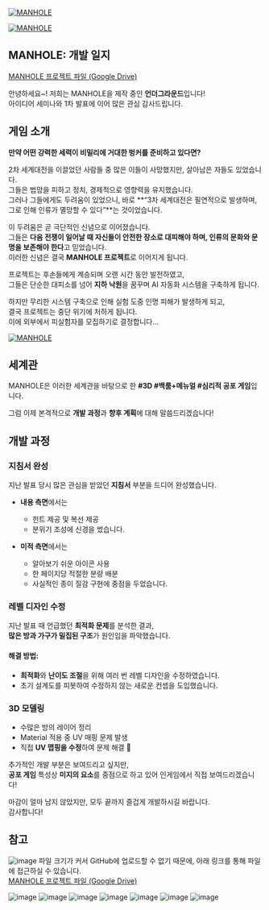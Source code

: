 
[![MANHOLE](https://img.youtube.com/vi/SI5kJGIbT1k/0.jpg)](https://youtu.be/SI5kJGIbT1k?feature=shared)



[![MANHOLE](https://img.youtube.com/vi/AnpP05D5xY0/0.jpg)](https://youtu.be/AnpP05D5xY0?feature=shared)


## MANHOLE: 개발 일지

[MANHOLE 프로젝트 파일 (Google Drive)](https://drive.google.com/file/d/14hDly5o2As_InkV8ujjoQMeaK_pgSbRe/view?usp=sharing)


안녕하세요~! 저희는 MANHOLE을 제작 중인 **언더그라운드**입니다!  
아이디어 세미나와 1차 발표에 이어 많은 관심 감사드립니다.


## 게임 소개

**만약 어떤 강력한 세력이 비밀리에 거대한 벙커를 준비하고 있다면?**

2차 세계대전을 이끌었던 사람들 중 많은 이들이 사망했지만, 살아남은 자들도 있었습니다.  
그들은 법망을 피하고 정치, 경제적으로 영향력을 유지했습니다.  
그러나 그들에게도 두려움이 있었으니, 바로 **“3차 세계대전은 필연적으로 발생하며, 그로 인해 인류가 멸망할 수 있다”**는 것이었습니다.

이 두려움은 곧 극단적인 신념으로 이어졌습니다.  
그들은 **다음 전쟁이 일어날 때 자신들이 안전한 장소로 대피해야 하며, 인류의 문화와 문명을 보존해야 한다**고 믿었습니다.  
이러한 신념은 결국 **MANHOLE 프로젝트**로 이어지게 됩니다.

프로젝트는 후손들에게 계승되며 오랜 시간 동안 발전하였고,  
그들은 단순한 대피소를 넘어 **지하 낙원**을 꿈꾸며 AI 자동화 시스템을 구축하게 됩니다.

하지만 무리한 시스템 구축으로 인해 실험 도중 인명 피해가 발생하게 되고,  
결국 프로젝트는 중단 위기에 처하게 됩니다.  
이에 외부에서 피실험자를 모집하기로 결정합니다...

[![MANHOLE](https://img.youtube.com/vi/_wUYo5rqy-Y/0.jpg)](https://youtu.be/_wUYo5rqy-Y)

## 세계관

MANHOLE은 이러한 세계관을 바탕으로 한 **#3D #백룸+메뉴얼 #심리적 공포 게임**입니다.

그럼 이제 본격적으로 **개발 과정**과 **향후 계획**에 대해 말씀드리겠습니다!

## 개발 과정

### 지침서 완성

지난 발표 당시 많은 관심을 받았던 **지침서** 부분을 드디어 완성했습니다.


- **내용 측면**에서는  
  - 힌트 제공 및 복선 제공  
  - 분위기 조성에 신경을 썼습니다.

- **미적 측면**에서는  
  - 알아보기 쉬운 아이콘 사용  
  - 한 페이지당 적절한 분량 배분  
  - 사실적인 종이 질감 구현에 중점을 두었습니다.


### 레벨 디자인 수정

지난 발표 때 언급했던 **최적화 문제**를 분석한 결과,  
**많은 방과 가구가 밀집된 구조**가 원인임을 파악했습니다.

#### 해결 방법:

- **최적화**와 **난이도 조절**을 위해 여러 번 레벨 디자인을 수정하였습니다.  
- 초기 설계도를 피봇하여 수정하지 않는 새로운 컨셉을 도입했습니다.

### 3D 모델링

- 수많은 방의 레이어 정리  
- Material 적용 중 UV 매핑 문제 발생  
- 직접 **UV 맵핑을 수정**하여 문제 해결 🥲


추가적인 개발 부분은 보여드리고 싶지만,  
**공포 게임** 특성상 **미지의 요소**를 중점으로 하고 있어 인게임에서 직접 보여드리겠습니다!

마감이 얼마 남지 않았지만, 모두 끝까지 즐겁게 개발하시길 바랍니다.  
감사합니다!

## 참고  
![image](https://github.com/user-attachments/assets/565a54a6-31ee-413c-a2a7-cc0cbf3e4cd8)
파일 크기가 커서 GitHub에 업로드할 수 없기 때문에, 아래 링크를 통해 파일에 접근하실 수 있습니다.  
[MANHOLE 프로젝트 파일 (Google Drive)](https://drive.google.com/file/d/14hDly5o2As_InkV8ujjoQMeaK_pgSbRe/view?usp=sharing)

![image](https://github.com/user-attachments/assets/da6af8e4-878d-495e-82e9-e20405832336)
![image](https://github.com/user-attachments/assets/cc56e5e8-44e3-4087-9753-dc9de851d54c)
![image](https://github.com/user-attachments/assets/9b519550-46ae-42a9-8cf3-81e2ca1be3a8)
![image](https://github.com/user-attachments/assets/41506628-1a40-47d1-86fe-47ac4102bc2e)
![image](https://github.com/user-attachments/assets/46b10f79-8626-4924-b726-9577e10a7923)
![image](https://github.com/user-attachments/assets/86ddcf5a-382b-4af9-ae15-f6e322fb5515)
![image](https://github.com/user-attachments/assets/58c93e70-6918-4691-8d31-79d52bbeaac3)
